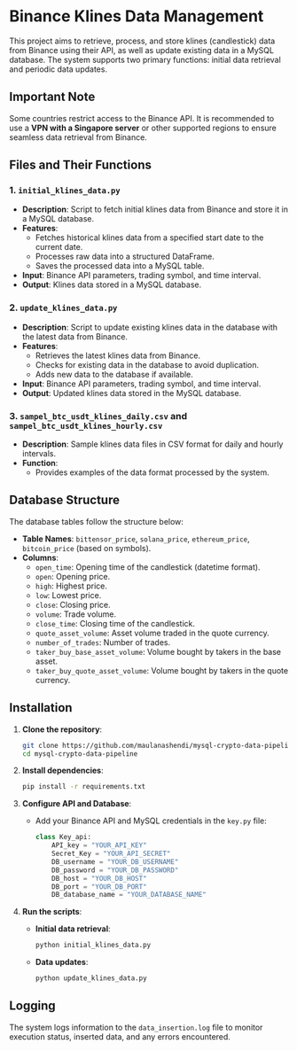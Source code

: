 # Binance Klines Data Management

This project aims to retrieve, process, and store klines (candlestick) data from Binance using their API, as well as update existing data in a MySQL database. The system supports two primary functions: initial data retrieval and periodic data updates.

## Important Note
Some countries restrict access to the Binance API. It is recommended to use a **VPN with a Singapore server** or other supported regions to ensure seamless data retrieval from Binance.

## Files and Their Functions

### 1. `initial_klines_data.py`
- **Description**: Script to fetch initial klines data from Binance and store it in a MySQL database.
- **Features**:
  - Fetches historical klines data from a specified start date to the current date.
  - Processes raw data into a structured DataFrame.
  - Saves the processed data into a MySQL table.
- **Input**: Binance API parameters, trading symbol, and time interval.
- **Output**: Klines data stored in a MySQL database.

### 2. `update_klines_data.py`
- **Description**: Script to update existing klines data in the database with the latest data from Binance.
- **Features**:
  - Retrieves the latest klines data from Binance.
  - Checks for existing data in the database to avoid duplication.
  - Adds new data to the database if available.
- **Input**: Binance API parameters, trading symbol, and time interval.
- **Output**: Updated klines data stored in the MySQL database.

### 3. `sampel_btc_usdt_klines_daily.csv` and `sampel_btc_usdt_klines_hourly.csv`
- **Description**: Sample klines data files in CSV format for daily and hourly intervals.
- **Function**:
  - Provides examples of the data format processed by the system.

## Database Structure

The database tables follow the structure below:
- **Table Names**: `bittensor_price`, `solana_price`, `ethereum_price`, `bitcoin_price` (based on symbols).
- **Columns**:
  - `open_time`: Opening time of the candlestick (datetime format).
  - `open`: Opening price.
  - `high`: Highest price.
  - `low`: Lowest price.
  - `close`: Closing price.
  - `volume`: Trade volume.
  - `close_time`: Closing time of the candlestick.
  - `quote_asset_volume`: Asset volume traded in the quote currency.
  - `number_of_trades`: Number of trades.
  - `taker_buy_base_asset_volume`: Volume bought by takers in the base asset.
  - `taker_buy_quote_asset_volume`: Volume bought by takers in the quote currency.

## Installation

1. **Clone the repository**:
   ```bash
   git clone https://github.com/maulanashendi/mysql-crypto-data-pipeline.git
   cd mysql-crypto-data-pipeline
   ```

2. **Install dependencies**:
   ```bash
   pip install -r requirements.txt
   ```

3. **Configure API and Database**:
   - Add your Binance API and MySQL credentials in the `key.py` file:
     ```python
     class Key_api:
         API_key = "YOUR_API_KEY"
         Secret_Key = "YOUR_API_SECRET"
         DB_username = "YOUR_DB_USERNAME"
         DB_password = "YOUR_DB_PASSWORD"
         DB_host = "YOUR_DB_HOST"
         DB_port = "YOUR_DB_PORT"
         DB_database_name = "YOUR_DATABASE_NAME"
     ```

4. **Run the scripts**:
   - **Initial data retrieval**:
     ```bash
     python initial_klines_data.py
     ```
   - **Data updates**:
     ```bash
     python update_klines_data.py
     ```

## Logging
The system logs information to the `data_insertion.log` file to monitor execution status, inserted data, and any errors encountered.
